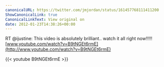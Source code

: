 ```yaml
---
canonicalURL: https://twitter.com/jmjordan/status/161457768111411200
ShowCanonicalLink: true
CanonicalLinkText: View original on
date: 2012-01-23T14:38:26+00:00
---
```

RT @ijustine: This video is absolutely brilliant.. watch it all right now!!!!! [www.youtube.com/watch?v=B9tNGEt6rmE](http://www.youtube.com/watch?v=B9tNGEt6rmE)

{{< youtube B9tNGEt6rmE >}}